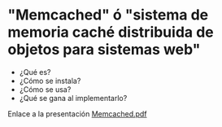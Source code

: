 # "Memcached" ó "**sistema de memoria caché distribuida de objetos** para sistemas web"
- ¿Qué es?
- ¿Cómo se instala?
- ¿Cómo se usa?  
- ¿Qué se gana al implementarlo?

Enlace a la presentación [Memcached.pdf](Memcached.pdf "Enlace al archivo de presentación en este mismo repositorio")
